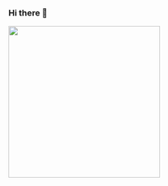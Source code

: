 ### Hi there 👋 

<!--
**aiden-cao/aiden-cao** is a ✨ _special_ ✨ repository because its `README.md` (this file) appears on your GitHub profile.

Here are some ideas to get you started:

- 🔭 I’m currently working on ...
- 🌱 I’m currently learning ...
- 👯 I’m looking to collaborate on ...
- 🤔 I’m looking for help with ...
- 💬 Ask me about ...
- 📫 How to reach me: ...
- 😄 Pronouns: ...
- ⚡ Fun fact: ...
-->
<img style="width: 300px;" id=img src=https://user-images.githubusercontent.com/104969608/174966536-52d573fb-0283-412a-8229-9408fff84da8.png />
